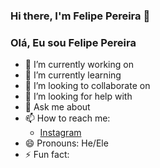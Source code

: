 ### Hi there, I'm Felipe Pereira 👋
### Olá, Eu sou Felipe Pereira

- 🔭 I’m currently working on 
- 🌱 I’m currently learning 
- 👯 I’m looking to collaborate on 
- 🤔 I’m looking for help with 
- 💬 Ask me about 
- 📫 How to reach me: 
  - <a href="https://www.instagram.com/so__felipe/" target="_blank">Instagram</a>
- 😄 Pronouns: He/Ele
- ⚡ Fun fact: 
